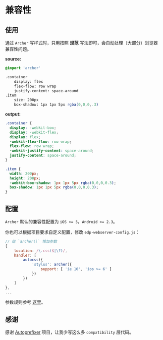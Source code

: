 # 兼容性

## 使用

通过 `Archer` 写样式时，只用按照 **规范** 写法即可，会自动处理（大部分）浏览器兼容性问题。

**source:**

```css
@import 'archer'

.container
    display: flex
    flex-flow: row wrap
    justify-content: space-around
.item
    size: 200px
    box-shadow: 1px 1px 5px rgba(0,0,0,.3)
```

**output:**

```css
.container {
  display: -webkit-box;
  display: -webkit-flex;
  display: flex;
  -webkit-flex-flow: row wrap;
  flex-flow: row wrap;
  -webkit-justify-content: space-around;
  justify-content: space-around;
}

.item {
  width: 200px;
  height: 200px;
  -webkit-box-shadow: 1px 1px 5px rgba(0,0,0,0.3);
  box-shadow: 1px 1px 5px rgba(0,0,0,0.3);
}
```

## 配置

`Archer` 默认的兼容性配置为 `iOS >= 5`，`Android >= 2.3`。

你也可以根据项目要求自定义配置，修改 `edp-webserver-config.js`：

```javascript
// 给 `archer()` 增加参数
{
    location: /\.css($|\?)/, 
    handler: [
        autocss({
            'stylus': archer({
                support: [ 'ie 10', 'ios >= 6' ]
            })
        })
    ]
},
...
```

参数规则参考 [这里](https://github.com/ai/autoprefixer#browsers)。

## 感谢

感谢 [Autoprefixer](https://github.com/ai/autoprefixer) 项目，让我少写这么多 `compatibility` 层代码。
